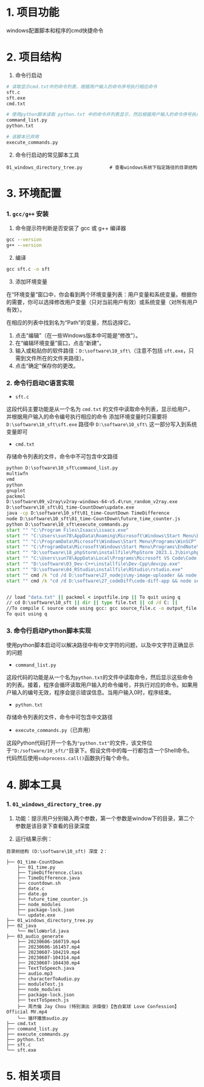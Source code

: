 # 1. 项目功能

windows配置脚本和程序的cmd快捷命令


# 2. 项目结构

1. 命令行启动

```py
# 读取显示cmd.txt中的命令列表，根据用户输入的命令序号执行相应命令
sft.c
sft.exe
cmd.txt

# 使用python脚本读取 python.txt 中的命令并列表显示，然后根据用户输入的命令序号执行相应命令
command_list.py
python.txt

# 该脚本已弃用
execute_commands.py
```

2. 命令行启动的常见脚本工具

```
01_windows_directory_tree.py          # 查看windows系统下指定路径的目录结构
```



# 3. 环境配置


### 1. `gcc/g++` 安装

1. 命令提示符判断是否安装了 gcc 或 g++ 编译器

```cmd
gcc --version
g++ --version
```

2. 编译

```cmd
gcc sft.c -o sft
```

3. 添加环境变量

在“环境变量”窗口中，你会看到两个环境变量列表：用户变量和系统变量。根据你的需要，你可以选择修改用户变量（只对当前用户有效）或系统变量（对所有用户有效）。

在相应的列表中找到名为“Path”的变量，然后选择它。

1. 点击“编辑”（在一些Windows版本中可能是“修改”）。
2. 在“编辑环境变量”窗口，点击“新建”。
3. 输入或粘贴你的软件路径：`D:\software\10_sft\`（注意不包括 `sft.exe`，只需到文件所在的文件夹路径）。
4. 点击“确定”保存你的更改。




### 2. 命令行启动C语言实现

- `sft.c`

这段代码主要功能是从一个名为 `cmd.txt` 的文件中读取命令列表，显示给用户，并根据用户输入的命令编号执行相应的命令 
添加环境变量时只需要将 `‪D:\software\10_sft\sft.exe` 路径中 `‪D:\software\10_sft\` 这一部分写入到系统变量即可


- `cmd.txt`

存储命令列表的文件，命令中不可包含中文路径

```cmd
python D:\software\10_sft\command_list.py
multiwfn
vmd
python
gnuplot
packmol
D:\software\09_v2ray\v2ray-windows-64-v5.4\run_random_v2ray.exe
D:\software\10_sft\01_time-CountDown\update.exe
java -cp D:\software\10_sft\01_time-CountDown TimeDifference
node D:\software\10_sft\01_time-CountDown\future_time_counter.js
python D:\software\10_sft\execute_commands.py
start "" "C:\Program Files\Isaacs\isaacs.exe"
start "" "C:\Users\sun78\AppData\Roaming\Microsoft\Windows\Start Menu\Programs\Anaconda3 (64-bit)\Spyder (anaconda3)"
start "" "C:\ProgramData\Microsoft\Windows\Start Menu\Programs\WinSCP"
start "" "C:\ProgramData\Microsoft\Windows\Start Menu\Programs\EndNote\EndNote"
start "" "D:\software\18_phpStorm\installfile\PhpStorm 2023.1.3\bin\phpstorm64.exe"
start "" "C:\Users\sun78\AppData\Local\Programs\Microsoft VS Code\Code.exe"
start "" "D:\software\03_Dev-C++\installfile\Dev-Cpp\devcpp.exe"
start "" "D:\software\04_RStudio\installfile\RStudio\rstudio.exe"
start "" cmd /k "cd /d D:\software\27_nodejs\my-image-uploader && node server.js"
start "" cmd /k "cd /d D:\software\27_codeDiff\code-diff-app && node server.js"


// load "data.txt" || packmol < inputfile.inp || To quit using q
// cd D:\software\10_sft || dir || type file.txt || cd /d C: ||
//To compile C source code using gcc: gcc source_file.c -o output_file
To quit using q
```


### 3. 命令行启动Python脚本实现

使用python脚本启动可以解决路径中有中文字符的问题，以及中文字符正确显示的问题

- `command_list.py`

这段代码的功能是从一个名为`python.txt`的文件中读取命令，然后显示这些命令的列表。接着，程序会循环读取用户输入的命令编号，并执行对应的命令。如果用户输入的编号无效，程序会提示错误信息。当用户输入0时，程序结束。


- `python.txt`

存储命令列表的文件，命令中可包含中文路径


- `execute_commands.py`（已弃用）

这段Python代码打开一个名为`"python.txt"`的文件，该文件位于`"D:/software/10_sft/"`目录下。假设文件中的每一行都包含一个Shell命令。代码然后使用`subprocess.call()`函数执行每个命令。




# 4. 脚本工具


### 1. `01_windows_directory_tree.py`

1. 功能：提示用户分别输入两个参数，第一个参数是window下的目录，第二个参数是该目录下查看的目录深度

2. 运行结果示例：

```
目录树结构 (D:\software\10_sft) 深度 2：

├── 01_time-CountDown
    ├── 01_time.py
    ├── TimeDifference.class
    ├── TimeDifference.java
    ├── countdown.sh
    ├── date.c
    ├── date.go
    ├── future_time_counter.js
    ├── node_modules
    ├── package-lock.json
    └── update.exe
├── 01_windows_directory_tree.py
├── 02_java
    └── HelloWorld.java
├── 03_audio_generate
    ├── 20230606-160719.mp4
    ├── 20230606-161457.mp4
    ├── 20230607-104219.mp4
    ├── 20230607-104314.mp4
    ├── 20230607-104430.mp4
    ├── TextToSpeech.java
    ├── audio.mp3
    ├── characterToAudio.py
    ├── moduleTest.js
    ├── node_modules
    ├── package-lock.json
    ├── textToSpeech.js
    ├── 周杰倫 Jay Chou (特別演出 派偉俊)【告白氣球 Love Confession】Official MV.mp4
    └── 循环播放audio.py
├── cmd.txt
├── command_list.py
├── execute_commands.py
├── python.txt
├── sft.c
└── sft.exe
```



# 5. 相关项目














